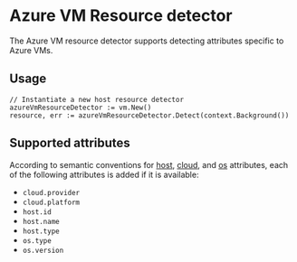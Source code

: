 # Azure VM Resource detector

The Azure VM resource detector supports detecting attributes specific to Azure VMs.

## Usage

```golang
// Instantiate a new host resource detector
azureVmResourceDetector := vm.New()
resource, err := azureVmResourceDetector.Detect(context.Background())
```

## Supported attributes

According to semantic conventions for
[host](https://github.com/open-telemetry/semantic-conventions/blob/main/docs/resource/host.md),
[cloud](https://github.com/open-telemetry/semantic-conventions/blob/main/docs/resource/cloud.md),
and
[os](https://github.com/open-telemetry/semantic-conventions/blob/main/docs/resource/os.md)
attributes, each of the following attributes is added if it is available:

* `cloud.provider`
* `cloud.platform`
* `host.id`
* `host.name`
* `host.type`
* `os.type`
* `os.version`
